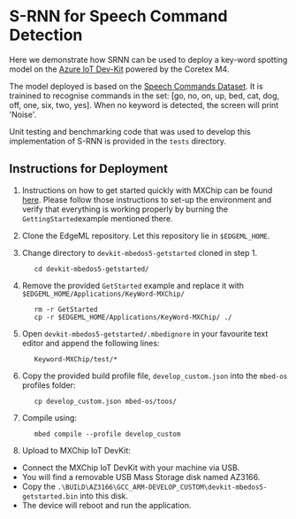 # S-RNN for Speech Command Detection

Here we demonstrate how SRNN can be used to deploy a key-word spotting model on
the [Azure IoT Dev-Kit](https://microsoft.github.io/azure-iot-developer-kit/)
powered by the Coretex M4.

The model deployed is based on the [Speech Commands Dataset](https://ai.googleblog.com/2017/08/launching-speech-commands-dataset.html). It is trainined to recognise commands in the set: [go, no, on, up, bed, cat, dog, off, one, six, two, yes]. When no keyword is detected, the screen will print 'Noise'.

Unit testing and benchmarking code that was used to develop this implementation of S-RNN is provided in the `tests` directory.

## Instructions for Deployment 

1. Instructions on how to get started quickly with MXChip can be found 
[here](https://github.com/VSChina/devkit-mbedos5-getstarted). Please follow
those instructions to set-up the environment and verify that everything is
working properly by burning the `GettingStarted`example mentioned there. 
2. Clone the EdgeML repository. Let this repository lie in `$EDGEML_HOME`.
3. Change directory to `devkit-mbedos5-getstarted` cloned in step 1.
   ```
      cd devkit-mbedos5-getstarted/
   ```
3. Remove the provided `GetStarted` example and replace it with
   `$EDGEML_HOME/Applications/KeyWord-MXChip/`
   ```
      rm -r GetStarted
      cp -r $EDGEML_HOME/Applications/KeyWord-MXChip/ ./
   ```
4. Open `devkit-mbedos5-getstarted/.mbedignore` in your favourite text editor
   and append the following lines:
   ```
      Keyword-MXChip/test/*
   ```
5. Copy the provided build profile file, `develop_custom.json` into the
   `mbed-os` profiles folder:
   ```
      cp develop_custom.json mbed-os/toos/
   ```
6. Compile using:
   ```
      mbed compile --profile develop_custom
   ```

7. Upload to MXChip IoT DevKit:
  - Connect the MXChip IoT DevKit with your machine via USB.
  - You will find a removable USB Mass Storage disk named AZ3166.
  - Copy the
  `.\BUILD\AZ3166\GCC_ARM-DEVELOP_CUSTOM\devkit-mbedos5-getstarted.bin` into this disk.
  - The device will reboot and run the application. 

